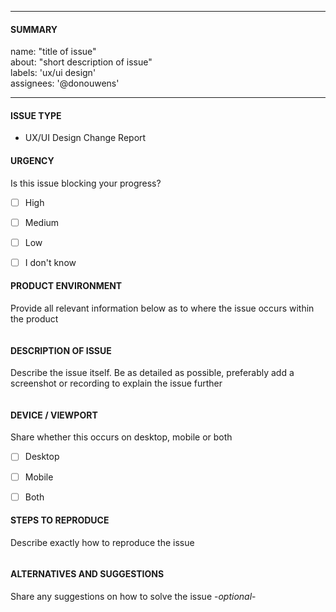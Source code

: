 <!--- *This report is only for UX/UI issues of existing features and components* -->
<!--- Complete *all* sections as described, this form is processed automatically -->

---
#### SUMMARY

name: "title of issue"\
about: "short description of issue"\
labels: 'ux/ui design'\
assignees: '@donouwens'

---

#### ISSUE TYPE
- UX/UI Design Change Report


#### URGENCY
Is this issue blocking your progress?
- [ ] High
- [ ] Medium
- [ ] Low
- [ ] I don't know


#### PRODUCT ENVIRONMENT
Provide all relevant information below as to where the issue occurs within the product
```

```


#### DESCRIPTION OF ISSUE
Describe the issue itself. Be as detailed as possible, preferably add a screenshot or recording to explain the issue further
```

```


#### DEVICE / VIEWPORT
Share whether this occurs on desktop, mobile or both
- [ ] Desktop
- [ ] Mobile
- [ ] Both


#### STEPS TO REPRODUCE
Describe exactly how to reproduce the issue
```

```


#### ALTERNATIVES AND SUGGESTIONS
Share any suggestions on how to solve the issue -_optional_-
```

```
